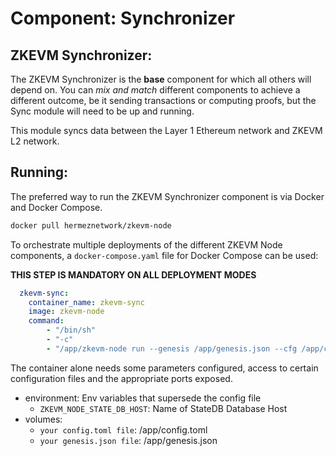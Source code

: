# Component: Synchronizer

## ZKEVM Synchronizer:

The ZKEVM Synchronizer is the **base** component for which all others will depend on. You can *mix and match* different components to achieve a different outcome, be it sending transactions or computing proofs, but the Sync module will need to be up and running.

This module syncs data between the Layer 1 Ethereum network and ZKEVM L2 network.

## Running:

The preferred way to run the ZKEVM Synchronizer component is via Docker and Docker Compose.

```bash
docker pull hermeznetwork/zkevm-node
```

To orchestrate multiple deployments of the different ZKEVM Node components, a `docker-compose.yaml` file for Docker Compose can be used:

**THIS STEP IS MANDATORY ON ALL DEPLOYMENT MODES**

```yaml
  zkevm-sync:
    container_name: zkevm-sync
    image: zkevm-node
    command:
        - "/bin/sh"
        - "-c"
        - "/app/zkevm-node run --genesis /app/genesis.json --cfg /app/config.toml --components synchronizer"
```

The container alone needs some parameters configured, access to certain configuration files and the appropriate ports exposed.

- environment: Env variables that supersede the config file
    - `ZKEVM_NODE_STATE_DB_HOST`: Name of StateDB Database Host
- volumes:
    - `your config.toml file`: /app/config.toml
    - `your genesis.json file`: /app/genesis.json
